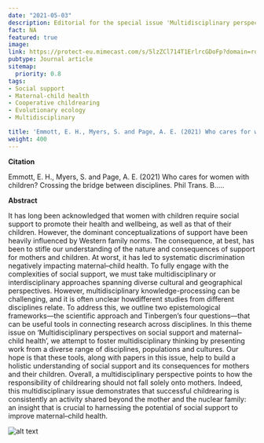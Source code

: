 ```yaml
---
date: "2021-05-03"
description: Editorial for the special issue 'Multidisciplinary perspectives on social support and maternal-child health 
fact: NA
featured: true
image:
link: https://protect-eu.mimecast.com/s/5lzZCl714T1ErlrcGDoFp?domain=royalsocietypublishing.org
pubtype: Journal article
sitemap:
  priority: 0.8
tags:
- Social support
- Maternal-child health
- Cooperative childrearing
- Evolutionary ecology
- Multidisciplinary

title: 'Emmott, E. H., Myers, S. and Page, A. E. (2021) Who cares for women with children? Phil Trans. B.'
weight: 400
---
```

**Citation**

Emmott, E. H., Myers, S. and Page, A. E. (2021) Who cares for women with children? Crossing the bridge between disciplines. Phil Trans. B.....

**Abstract** 

It has long been acknowledged that women with children require social
support to promote their health and wellbeing, as well as that of their
children. However, the dominant conceptualizations of support have been
heavily influenced by Western family norms. The consequence, at best, has
been to stifle our understanding of the nature and consequences of support
for mothers and children. At worst, it has led to systematic discrimination negatively impacting maternal–child health. To fully engage with the complexities of social support, we must take multidisciplinary or interdisciplinary approaches spanning diverse cultural and geographical perspectives. However, multidisciplinary knowledge-processing can be challenging, and it is often unclear howdifferent studies from different disciplines relate. To address this, we outline two epistemological frameworks—the scientific approach and Tinbergen’s four questions—that can be useful tools in connecting research across disciplines. In this theme issue on ‘Multidisciplinary perspectives on social support and maternal–child health’, we attempt to foster multidisciplinary thinking by presenting work from a diverse range of disciplines, populations and cultures. Our hope is that these tools, along with papers in this issue, help to build a holistic understanding of social support and its consequences for mothers and their children. Overall, a multidisciplinary perspective points to how the responsibility of childrearing should not fall solely onto mothers. Indeed, this multidisciplinary issue demonstrates that successful childrearing is consistently an activity shared beyond the mother and the nuclear family: an insight that is crucial to harnessing the potential of social support to improve maternal–child health. 


![alt text](/img/grandad.jpg) 
